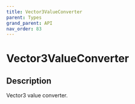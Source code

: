 ```yaml
---
title: Vector3ValueConverter
parent: Types
grand_parent: API
nav_order: 83
---
```


# Vector3ValueConverter

## Description

Vector3 value converter.
